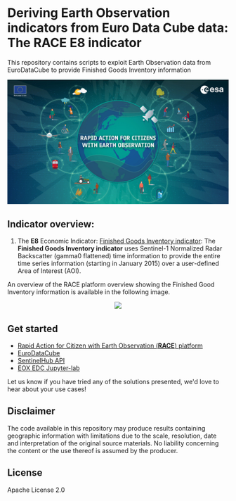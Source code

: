 # Deriving Earth Observation indicators from Euro Data Cube data: The RACE E8 indicator 
This repository contains scripts to exploit Earth Observation data from EuroDataCube to provide Finished Goods Inventory information

<p><center> <img src="images/race_logo.jpg" width="700"/> </p></center>

## Indicator overview:
1. The **E8** Economic Indicator: [Finished Goods Inventory indicator](E8_indicator.md):
The **Finished Goods Inventory indicator** uses Sentinel-1 Normalized Radar Backscatter (gamma0 flattened) time information to provide the entire time series information (starting in January 2015) over a user-defined Area of Interest (AOI).

An overview of the RACE platform overview showing the Finished Good Inventory information is available in the following image.
<p><center> <img src="../images/RACE_FinishedGoodsInventory_view_20230622.png" width="700"/> </p></center>

## Get started
- [Rapid Action for Citizen with Earth Observation (**RACE**) platform](https://race.esa.int) 
- [EuroDataCube](https://eurodatacube.com/)
- [SentinelHub API](https://www.sentinel-hub.com/develop/api/)
- [EOX EDC Jupyter-lab](https://edc-jupyter.hub.eox.at/)

Let us know if you have tried any of the solutions presented, we'd love to hear about your use cases!

## Disclaimer
The code available in this repository may produce results containing geographic information with limitations due to the scale, resolution, date and interpretation of the original source materials. No liability concerning the content or the use thereof is assumed by the producer.

## License
Apache License 2.0
